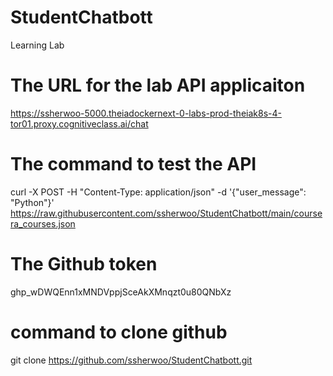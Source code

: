 # StudentChatbott
Learning Lab
# The URL for the lab API applicaiton
https://ssherwoo-5000.theiadockernext-0-labs-prod-theiak8s-4-tor01.proxy.cognitiveclass.ai/chat
# The command to test the API
curl -X POST -H "Content-Type: application/json" -d '{"user_message": "Python"}' https://raw.githubusercontent.com/ssherwoo/StudentChatbott/main/coursera_courses.json
# The Github token
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
# command to clone github
git clone https://github.com/ssherwoo/StudentChatbott.git

